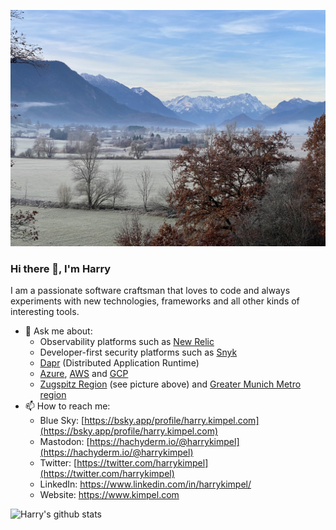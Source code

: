 ![Zugspitz region](https://github.com/harrykimpel/harrykimpel/blob/main/background-fall-web.jpg?raw=true)

### Hi there 👋, I'm Harry

I am a passionate software craftsman that loves to code and always experiments with new technologies, frameworks and all other kinds of interesting tools.

- 💬 Ask me about:
  - Observability platforms such as [New Relic](https://www.newrelic.com)
  - Developer-first security platforms such as [Snyk](https://snyk.io/)
  - [Dapr](https://dapr.io/) (Distributed Application Runtime)
  - [Azure](https://azure.microsoft.com/en-us/), [AWS](https://aws.amazon.com/) and [GCP](https://cloud.google.com/)
  - [Zugspitz Region](https://www.zugspitz-region.de/) (see picture above) and [Greater Munich Metro region](https://www.metropolregion-muenchen.eu/)
- 📫 How to reach me:
  - Blue Sky: [https://bsky.app/profile/harry.kimpel.com](https://bsky.app/profile/harry.kimpel.com)
  - Mastodon: [https://hachyderm.io/@harrykimpel](https://hachyderm.io/@harrykimpel)
  - Twitter: [https://twitter.com/harrykimpel](https://twitter.com/harrykimpel)
  - LinkedIn: <https://www.linkedin.com/in/harrykimpel/>
  - Website: <https://www.kimpel.com>

![Harry's github stats](https://github-readme-stats.vercel.app/api?username=harrykimpel&show_icons=true)

